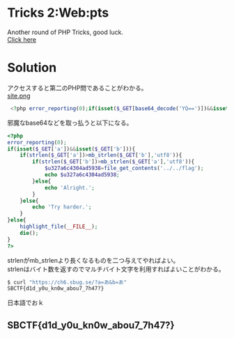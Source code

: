 # Tricks 2:Web:pts
Another round of PHP Tricks, good luck.  
[Click here](https://ch6.sbug.se/)  

# Solution
アクセスすると第二のPHP問であることがわかる。  
[site.png](site/site.png)  
```php
 <?php error_reporting(0);if(isset($_GET[base64_decode('YQ==')])&&isset($_GET[base64_decode('Yg==')])){if(strlen($_GET[base64_decode('YQ==')])>mb_strlen($_GET[base64_decode('Yg==')],base64_decode('dXRmOA=='))){if(strlen($_GET[base64_decode('Yg==')])>mb_strlen($_GET[base64_decode('YQ==')],base64_decode('dXRmOA=='))){$u327a6c4304ad5938=file_get_contents(base64_decode('Li4vLi4vZmxhZw=='));echo $u327a6c4304ad5938;}else{echo base64_decode('QWxyaWdodC4=');}}else{echo base64_decode('VHJ5IGhhcmRlci4=');}}else{highlight_file(__FILE__);die();}?> 
```
邪魔なbase64などを取っ払うと以下になる。  
```php
<?php
error_reporting(0);
if(isset($_GET['a'])&&isset($_GET['b'])){
    if(strlen($_GET['a'])>mb_strlen($_GET['b'],'utf8')){
        if(strlen($_GET['b'])>mb_strlen($_GET['a'],'utf8')){
            $u327a6c4304ad5938=file_get_contents('../../flag');
            echo $u327a6c4304ad5938;
        }else{
            echo 'Alright.';
        }
    }else{
        echo 'Try harder.';
    }
}else{
    highlight_file(__FILE__);
    die();
}
?>
```
strlenがmb_strlenより長くなるものを二つ与えてやればよい。  
strlenはバイト数を返すのでマルチバイト文字を利用すればよいことがわかる。  
```bash
$ curl "https://ch6.sbug.se/?a=あ&b=あ"
SBCTF{d1d_y0u_kn0w_abou7_7h47?}
```
日本語でおｋ

## SBCTF{d1d_y0u_kn0w_abou7_7h47?}